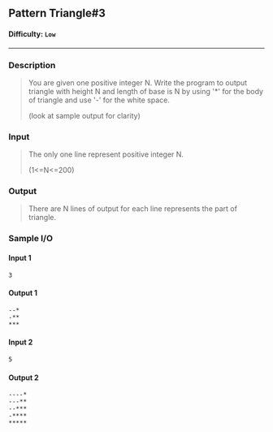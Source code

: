 ## Pattern Triangle#3

#### Difficulty: `Low`

- - -

### Description

>  You are given one positive integer N. Write the program to output triangle with height N and length of base is N by using '*' for the body of triangle and use '-' for the white space.
>
>  (look at sample output for clarity)

### Input

>The only one line represent positive integer N.
>
>(1<=N<=200)

### Output

>  There are N lines of output for each line represents the part of triangle. 

### Sample I/O

#### Input 1

```
3
```

#### Output 1

```
--*
-**
***
```



#### Input 2

```
5
```

#### Output 2

```
----*
---**
--***
-****
*****
```

